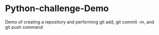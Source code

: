 # Python-challenge-Demo
Demo of creating a repository and performing git add, git commit -m, and git push command

